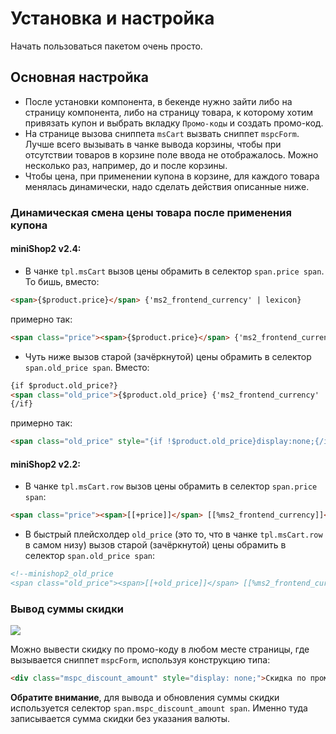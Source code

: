 # Установка и настройка

Начать пользоваться пакетом очень просто.

## Основная настройка

* После установки компонента, в бекенде нужно зайти либо на страницу компонента, либо на страницу товара, к которому хотим привязать купон и выбрать вкладку `Промо-коды` и создать промо-код.
* На странице вызова сниппета `msCart` вызвать сниппет `mspcForm`. Лучше всего вызывать в чанке вывода корзины, чтобы при отсутствии товаров в корзине поле ввода не отображалось. Можно несколько раз, например, до и после корзины.
* Чтобы цена, при применении купона в корзине, для каждого товара менялась динамически, надо сделать действия описанные ниже.

### Динамическая смена цены товара после применения купона

#### miniShop2 v2.4:

* В  чанке `tpl.msCart` вызов цены обрамить в селектор `span.price span`.
То бишь, вместо:

 ```html
<span>{$product.price}</span> {'ms2_frontend_currency' | lexicon}
```

примерно так:

```html
<span class="price"><span>{$product.price}</span> {'ms2_frontend_currency' | lexicon}</span>
```

* Чуть ниже вызов старой (зачёркнутой) цены обрамить в селектор `span.old_price span`.
Вместо:

```html
{if $product.old_price?}
<span class="old_price">{$product.old_price} {'ms2_frontend_currency' | lexicon}
{/if}
   ```

примерно так:

```html
<span class="old_price" style="{if !$product.old_price}display:none;{/if}"><span>{$product.old_price}</span> {'ms2_frontend_currency' | lexicon}</span>
```

#### miniShop2 v2.2:

* В чанке `tpl.msCart.row` вызов цены обрамить в селектор `span.price span`:

```html
<span class="price"><span>[[+price]]</span> [[%ms2_frontend_currency]]</span>[[+old_price]]
```

* В быстрый плейсхолдер `old_price` (это то, что в чанке `tpl.msCart.row` в самом низу) вызов старой (зачёркнутой) цены обрамить в селектор `span.old_price span`:

```html
<!--minishop2_old_price 
<span class="old_price"><span>[[+old_price]]</span> [[%ms2_frontend_currency]]</span>-->
```

### Вывод суммы скидки

[![](https://file.modx.pro/files/4/f/4/4f4ee223deb3b63c55574620e8c1795e.png)](https://file.modx.pro/files/4/f/4/4f4ee223deb3b63c55574620e8c1795e.png)

Можно вывести скидку по промо-коду в любом месте страницы, где вызывается сниппет `mspcForm`, используя конструкцию типа:

```html
<div class="mspc_discount_amount" style="display: none;">Скидка по промо-коду: <span>0</span> [[%ms2_frontend_currency]]</div>
```

**Обратите внимание**, для вывода и обновления суммы скидки используется селектор `span.mspc_discount_amount span`. Именно туда записывается сумма скидки без указания валюты.
